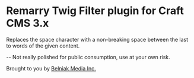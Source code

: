 # Remarry Twig Filter plugin for Craft CMS 3.x

Replaces the space character with a non-breaking space between the last to words of the given content.

-- Not really polished for public consumption, use at your own risk.

Brought to you by [Belniak Media Inc.](http://www.belniakmedia.com)
